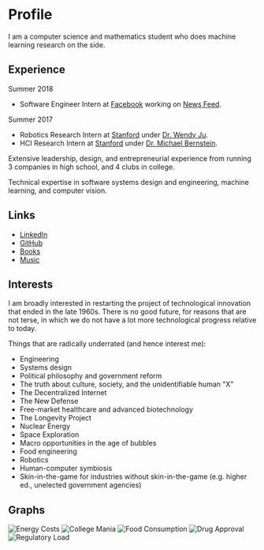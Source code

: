 # Profile
I am a computer science and mathematics student who does machine learning research on the side. 

## Experience
Summer 2018
* Software Engineer Intern at [Facebook](https://www.facebook.com) working on [News Feed](https://www.facebook.com/zuck/posts/10104445245963251).

Summer 2017
* Robotics Research Intern at [Stanford](https://www.stanford.edu/) under [Dr. Wendy Ju](http://wendyju.com/).
* HCI Research Intern at [Stanford](https://www.stanford.edu/) under [Dr. Michael Bernstein](https://hci.stanford.edu/msb/).

Extensive leadership, design, and entrepreneurial experience from running 3 companies in high school, and 4 clubs in college. 

Technical expertise in software systems design and engineering, machine learning, and computer vision.

## Links
* [LinkedIn](https://linkedin.com/in/abhayvenkatesh)
* [GitHub](https://github.com/abhay-venkatesh)
* [Books](https://bookshelf.website/abhay/mixes/ul2b5/General-and-Surprising)
* [Music](https://www.last.fm/user/abhayvenkatesh)

## Interests
I am broadly interested in restarting the project of technological innovation that ended in the late 1960s. There is no good future, for reasons that are not terse, in which we do not have a lot more technological progress relative to today. 

Things that are radically underrated (and hence interest me):
* Engineering
* Systems design
* Political philosophy and government reform
* The truth about culture, society, and the unidentifiable human "X"
* The Decentralized Internet
* The New Defense
* Free-market healthcare and advanced biotechnology
* The Longevity Project
* Nuclear Energy
* Space Exploration
* Macro opportunities in the age of bubbles
* Food engineering
* Robotics
* Human-computer symbiosis
* Skin-in-the-game for industries without skin-in-the-game (e.g. higher ed., unelected government agencies)

## Graphs
![Energy Costs](http://www.unesco.org/new/fileadmin/MULTIMEDIA/HQ/SC/images/img_wwap_wwdr3_fig_2.2_energycost.jpg)
![College Mania](https://img.washingtonpost.com/blogs/wonkblog/files/2013/12/Screen-Shot-2013-12-30-at-9.31.48-PM.png)
![Food Consumption](http://world-ostrich.org/wp-content/uploads/2013/06/86-foodconsum-developing.jpg)
![Drug Approval](https://3ijp5i2qkzo4hq4yrxfteqh-wpengine.netdna-ssl.com/wp-content/uploads/2017/01/DiMasi20Drug20Development20Costs.jpeg)
![Regulatory Load](https://www.uschamber.com/sites/default/files/pages_in_cfr.jpg)
